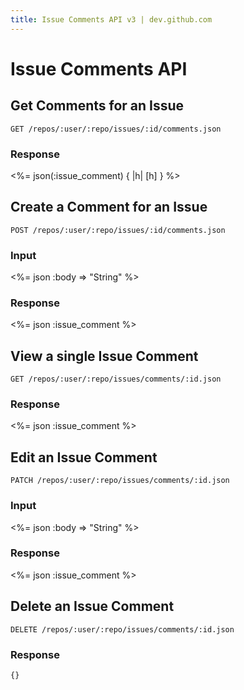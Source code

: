 ```yaml
---
title: Issue Comments API v3 | dev.github.com
---
```


# Issue Comments API

## Get Comments for an Issue

    GET /repos/:user/:repo/issues/:id/comments.json

### Response

<%= json(:issue_comment) { |h| [h] } %>

## Create a Comment for an Issue

    POST /repos/:user/:repo/issues/:id/comments.json

### Input

<%= json :body => "String" %>

### Response

<%= json :issue_comment %>

## View a single Issue Comment

    GET /repos/:user/:repo/issues/comments/:id.json

### Response

<%= json :issue_comment %>

## Edit an Issue Comment

    PATCH /repos/:user/:repo/issues/comments/:id.json

### Input

<%= json :body => "String" %>

### Response

<%= json :issue_comment %>

## Delete an Issue Comment

    DELETE /repos/:user/:repo/issues/comments/:id.json

### Response

    {}
